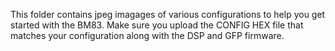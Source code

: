 This folder contains jpeg imagages of various configurations to help you get started with the BM83.
Make sure you upload the CONFIG HEX file that matches your configuration along with the DSP and GFP firmware.

